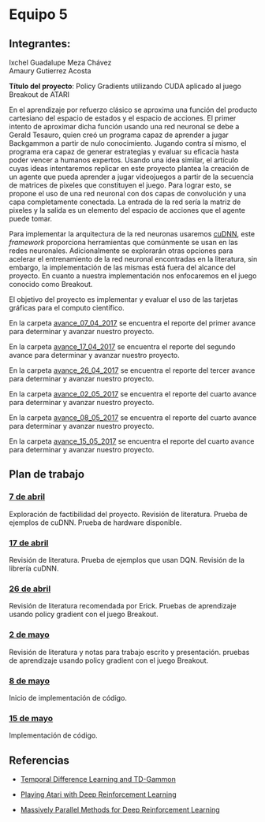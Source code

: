 # Equipo 5

## Integrantes:

Ixchel Guadalupe Meza Chávez  
Amaury Gutierrez Acosta  

**Título del proyecto**: Policy Gradients utilizando CUDA aplicado al juego Breakout de ATARI

En el aprendizaje por refuerzo clásico se aproxima una función del producto cartesiano del espacio de estados y el espacio de acciones. El primer intento de aproximar dicha función usando una red neuronal se debe a Gerald Tesauro, quien creó un programa capaz de aprender a jugar Backgammon a partir de nulo conocimiento. Jugando contra sí mismo, el programa era capaz de generar estrategias y evaluar su eficacia hasta poder vencer a humanos expertos. Usando una idea similar, el artículo cuyas ideas intentaremos replicar en este proyecto plantea la creación de un agente que pueda aprender a jugar videojuegos a partir de la secuencia de matrices de pixeles que constituyen el juego. Para lograr esto, se propone el uso de una red neuronal con dos capas de convolución y una capa completamente conectada. La entrada de la red sería la matriz de pixeles y la salida es un elemento del espacio de acciones que el agente puede tomar.

Para implementar la arquitectura de la red neuronas usaremos [cuDNN](https://developer.nvidia.com/cudnn), este *framework* proporciona herramientas que comúnmente se usan en las redes neuronales. Adicionalmente se explorarán otras opciones para acelerar el entrenamiento de la red neuronal encontradas en la literatura, sin embargo, la implementación de las mismas está fuera del alcance del proyecto. En cuanto a nuestra implementación nos enfocaremos en el juego conocido como Breakout.

El objetivo del proyecto es implementar y evaluar el uso de las tarjetas gráficas para el computo científico. 

En la carpeta [avance_07_04_2017](avance_07_04_2017) se encuentra el reporte del primer avance para determinar y avanzar nuestro proyecto.

En la carpeta [avance_17_04_2017](avance_17_04_2017) se encuentra el reporte del segundo avance para determinar y avanzar nuestro proyecto.

En la carpeta [avance_26_04_2017](avance_26_04_2017) se encuentra el reporte del tercer avance para determinar y avanzar nuestro proyecto.

En la carpeta [avance_02_05_2017](avance_02_05_2017) se encuentra el reporte del cuarto avance para determinar y avanzar nuestro proyecto.

En la carpeta [avance_08_05_2017](avance_08_05_2017) se encuentra el reporte del cuarto avance para determinar y avanzar nuestro proyecto.

En la carpeta [avance_15_05_2017](avance_15_05_2017) se encuentra el reporte del cuarto avance para determinar y avanzar nuestro proyecto.


## Plan de trabajo

### [7 de abril](avance_07_04_2017)

Exploración de factibilidad del proyecto. Revisión de literatura. Prueba de ejemplos de cuDNN. Prueba de hardware disponible.

### [17 de abril](avance_17_04_2017)

Revisión de literatura. Prueba de ejemplos que usan DQN. Revisión de la librería cuDNN.

### [26 de abril](avance_26_04_2017)

Revisión de literatura recomendada por Erick. Pruebas de aprendizaje usando policy gradient con el juego Breakout.

### [2 de mayo](avance_02_05_2017)

Revisión de literatura y notas para trabajo escrito y presentación. pruebas de aprendizaje usando policy gradient con el juego Breakout.

### [8 de mayo](avance_08_05_2017)

Inicio de implementación de código.

### [15 de mayo](avance_15_05_2017)

Implementación de código.

## Referencias

- [Temporal Difference Learning and TD-Gammon](http://courses.cs.washington.edu/courses/cse590hk/01sp/Readings/tesauro95cacm.pdf)

- [Playing Atari with Deep Reinforcement Learning](https://arxiv.org/pdf/1312.5602.pdf)

- [Massively Parallel Methods for Deep Reinforcement Learning](https://arxiv.org/pdf/1507.04296.pdf)
